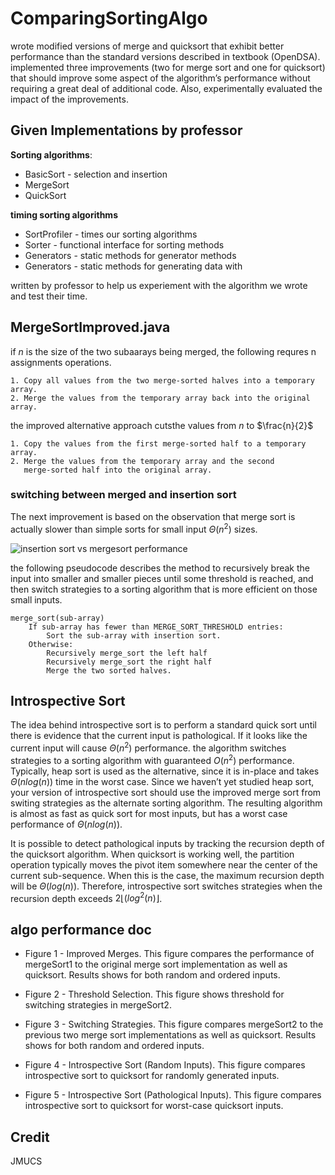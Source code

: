 # ComparingSortingAlgo

wrote modified versions of merge and quicksort that exhibit better performance than the standard versions described in textbook (OpenDSA). implemented three improvements (two for merge sort and one for quicksort) that should improve some aspect of the algorithm’s performance without requiring a great deal of additional code. Also, experimentally evaluated the impact of the improvements.

## Given Implementations by professor

**Sorting algorithms**: 
- BasicSort - selection and insertion
- MergeSort
- QuickSort

**timing sorting algorithms**

- SortProfiler - times our sorting algorithms
- Sorter - functional interface for sorting methods
- Generators - static methods for generator methods
- Generators - static methods for generating data with

written by professor to help us experiement with the algorithm we wrote and test their time.

## MergeSortImproved.java

if $n$ is the size of the two subaarays being merged, the following requres n assignments operations.
```
1. Copy all values from the two merge-sorted halves into a temporary array.
2. Merge the values from the temporary array back into the original array.
```

the improved alternative approach cutsthe values from $n$ to $\frac{n}{2}$
```
1. Copy the values from the first merge-sorted half to a temporary array.
2. Merge the values from the temporary array and the second
   merge-sorted half into the original array.
```
### switching between merged and insertion sort

The next improvement is based on the observation that merge sort is actually slower than simple  sorts for small input $\Theta(n^2)$ sizes.

![insertion sort vs mergesort performance](https://w3.cs.jmu.edu/buchhofp/class/cs240_s22/pas/pa3/sorting_files/timings.svg)

the following pseudocode describes the method to recursively break the input into smaller and smaller pieces until some threshold is reached, and then switch strategies to a sorting algorithm that is more efficient on those small inputs.

```
merge_sort(sub-array)
    If sub-array has fewer than MERGE_SORT_THRESHOLD entries:
        Sort the sub-array with insertion sort. 
    Otherwise: 
        Recursively merge_sort the left half
        Recursively merge_sort the right half
        Merge the two sorted halves.
```
## Introspective Sort

The idea behind introspective sort is to perform a standard quick sort until there is evidence that the current input is pathological. If it looks like the current input will cause $\Theta(n^2)$ performance. the algorithm switches strategies to a sorting algorithm with guaranteed $O(n^2)$ performance. Typically, heap sort is used as the alternative, since it is in-place and takes $\Theta(nlog(n))$ time in the worst case. Since we haven’t yet studied heap sort, your version of introspective sort should use the improved merge sort from switing strategies as the alternate sorting algorithm. The resulting algorithm is almost as fast as quick sort for most inputs, but has a worst case performance of $\Theta(nlog(n))$.

It is possible to detect pathological inputs by tracking the recursion depth of the quicksort algorithm. When quicksort is working well, the partition operation typically moves the pivot item somewhere near the center of the current sub-sequence. When this is the case, the maximum recursion depth will be $\Theta(log(n))$. Therefore, introspective sort switches strategies when the recursion depth exceeds $2\lfloor(log^2(n)\rfloor$.

## algo performance doc

 - Figure 1 - Improved Merges. This figure compares the performance of mergeSort1 to the original merge sort implementation as well as quicksort. Results shows for both random and ordered inputs.

 - Figure 2 - Threshold Selection. This figure shows threshold for switching strategies in mergeSort2.
 
 - Figure 3 - Switching Strategies. This figure compares mergeSort2 to the previous two merge sort implementations as well as quicksort. Results shows for both random and ordered inputs.

 - Figure 4 - Introspective Sort (Random Inputs). This figure compares introspective sort to quicksort for randomly generated inputs.

 - Figure 5 - Introspective Sort (Pathological Inputs). This figure compares introspective sort to quicksort for worst-case quicksort inputs.

## Credit
JMUCS
